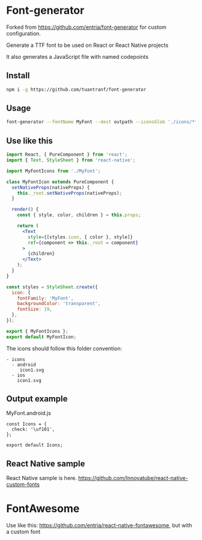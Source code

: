 # Font-generator

Forked from https://github.com/entria/font-generator for custom configuration.

Generate a TTF font to be used on React or React Native projects

It also generates a JavaScript file with named codepoints

## Install

```bash
npm i -g https://github.com/tuantranf/font-generator
```

## Usage
```bash
font-generator --fontName MyFont --dest outpath --iconsGlob './icons/**/*.svg'
```

## Use like this

```jsx
import React, { PureComponent } from 'react';
import { Text, StyleSheet } from 'react-native';

import MyFontIcons from './MyFont';

class MyFontIcon extends PureComponent {
  setNativeProps(nativeProps) {
    this._root.setNativeProps(nativeProps);
  }

  render() {
    const { style, color, children } = this.props;

    return (
      <Text
        style={[styles.icon, { color }, style]}
        ref={component => this._root = component}
      >
        {children}
      </Text>
    );
  }
}

const styles = StyleSheet.create({
  icon: {
    fontFamily: 'MyFont',
    backgroundColor: 'transparent',
    fontSize: 19,
  },
});

export { MyFontIcons };
export default MyFontIcon;
```


The icons should follow this folder convention:

```
- icons
  - android
     icon1.svg
  - ios
    icon1.svg
```

## Output example

MyFont.android.js
```
const Icons = {
  check: '\uf101',
};

export default Icons;
```

## React Native sample

React Native sample is here.
https://github.com/Innovatube/react-native-custom-fonts

# FontAwesome

Use like this: https://github.com/entria/react-native-fontawesome, but with a custom font
